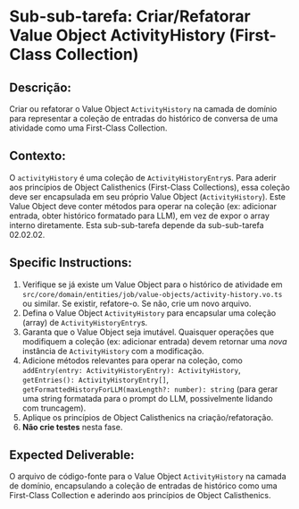# Sub-sub-tarefa: Criar/Refatorar Value Object ActivityHistory (First-Class Collection)

## Descrição:

Criar ou refatorar o Value Object `ActivityHistory` na camada de domínio para representar a coleção de entradas do histórico de conversa de uma atividade como uma First-Class Collection.

## Contexto:

O `activityHistory` é uma coleção de `ActivityHistoryEntry`s. Para aderir aos princípios de Object Calisthenics (First-Class Collections), essa coleção deve ser encapsulada em seu próprio Value Object (`ActivityHistory`). Este Value Object deve conter métodos para operar na coleção (ex: adicionar entrada, obter histórico formatado para LLM), em vez de expor o array interno diretamente. Esta sub-sub-tarefa depende da sub-sub-tarefa 02.02.02.

## Specific Instructions:

1.  Verifique se já existe um Value Object para o histórico de atividade em `src/core/domain/entities/job/value-objects/activity-history.vo.ts` ou similar. Se existir, refatore-o. Se não, crie um novo arquivo.
2.  Defina o Value Object `ActivityHistory` para encapsular uma coleção (array) de `ActivityHistoryEntry`s.
3.  Garanta que o Value Object seja imutável. Quaisquer operações que modifiquem a coleção (ex: adicionar entrada) devem retornar uma *nova* instância de `ActivityHistory` com a modificação.
4.  Adicione métodos relevantes para operar na coleção, como `addEntry(entry: ActivityHistoryEntry): ActivityHistory`, `getEntries(): ActivityHistoryEntry[]`, `getFormattedHistoryForLLM(maxLength?: number): string` (para gerar uma string formatada para o prompt do LLM, possivelmente lidando com truncagem).
5.  Aplique os princípios de Object Calisthenics na criação/refatoração.
6.  **Não crie testes** nesta fase.

## Expected Deliverable:

O arquivo de código-fonte para o Value Object `ActivityHistory` na camada de domínio, encapsulando a coleção de entradas de histórico como uma First-Class Collection e aderindo aos princípios de Object Calisthenics.